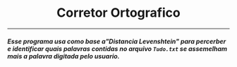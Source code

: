 <h1 align="center">Corretor Ortografico</h1>

***

#### _Esse programa usa como base a"Distancia Levenshtein" para percerber e identificar quais palavras contidas no arquivo ```Tudo.txt``` se assemelham mais a palavra digitada pelo usuario._
